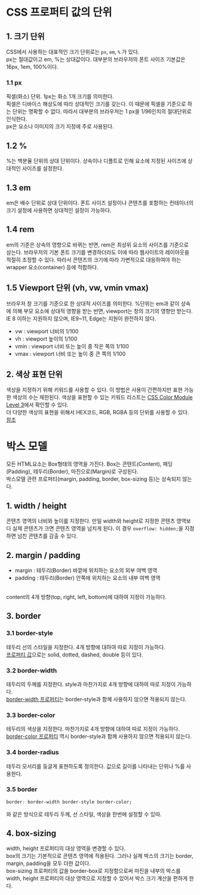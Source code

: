 # CSS 프로퍼티 값의 단위

## 1. 크기 단위
CSS에서 사용하는 대표적인 크기 단위로는 `px`, `em`, `%` 가 있다.<br>
px는 절대값이고 em, %는 상대값이다. 대부분의 브라우저의 폰트 사이즈 기본값은 16px, 1em, 100%이다.

### 1.1 px
픽셀(화소) 단위. 1px는 화소 1개 크기를 의미한다.<br>
픽셀은 디바이스 해상도에 따라 상대적인 크기를 갖는다. 이 때문에 픽셀을 기준으로 하는 단위는 명확할 수 없다. 따라서 대부분의 브라우저는 1 px을 1/96인치의 절대단위로 인식한다.<br>
px은 요소나 이미지의 크기 지정에 주로 사용된다.

## 1.2 %
%는 백분율 단위의 상대 단위이다. 상속이나 디폴트로 인해 요소에 지정된 사이즈에 상대적인 사이즈를 설정한다.

## 1.3 em
em은 배수 단위로 상대 단위이다. 폰트 사이즈 설정이나 콘텐츠를 포함하는 컨테이너의 크기 설정에 사용하면 상대적인 설정이 가능하다.

## 1.4 rem
em의 기준은 상속의 영향으로 바뀌는 반면, rem은 최상위 요소의 사이즈를 기준으로 삼는다. 브라우저의 기본 폰트 크기를 변경하더라도 이에 따라 웹사이트의 레이아웃을 적절히 조정할 수 있다. 따라서 콘텐츠의 크기에 따라 가변적으로 대응하여야 하는 wrapper 요소(container) 등에 적합하다.

## 1.5 Viewport 단위 (vh, vw, vmin vmax)
브라우저 창 크기를 기준으로 한 상대적 사이즈를 의미한다. %단위는 em과 같이 상속에 의해 부모 요소에 상대적 영향을 받는 반면, viewport는 창의 크기의 영향만 받는다.
IE 8 이하는 지원하지 않으며, IE9~11, Edge는 지원이 완전하지 않다.
- vw : viewport 너비의 1/100
- vh : viewport 높이의 1/100
- vmin : viewport 너비 또는 높이 중 작은 쪽의 1/100
- vmax : viewport 너비 또는 높이 중 큰 쪽의 1/100

## 2. 색상 표현 단위
색상을 지정하기 위해 키워드를 사용할 수 있다. 이 방법은 사용이 간편하지만 표현 가능한 색상의 수는 제한된다.
색상을 표현할 수 있는 키워드 리스트는 [CSS Color Module Level 3](https://www.w3.org/TR/css-color-3/#colorunits)에서 확인할 수 있다.<br>
더 다양한 색상의 표현을 위해서 HEX코드, RGB, RGBA 등의 단위를 사용할 수 있다. [참조](https://htmlcolorcodes.com/)

# 박스 모델
모든 HTML요소는 Box형태의 영역을 가진다.
Box는 콘텐트(Content), 패딩(Padding), 테두리(Border), 마진으로(Margin)로 구성된다.<br>
박스모델 관련 프로퍼티(margin, padding, border, box-sizing 등)는 상속되지 않는다.

## 1. width / height
콘텐츠 영역의 너비와 높이를 지정한다. 만일 width와 height로 지정한 콘텐츠 영역보다 실제 콘텐츠가 크면 콘텐츠 영역을 넘치게 된다. 이 경우 `overflow: hidden;`을 지정하면 넘친 콘텐츠를 감출 수 있다.

## 2. margin / padding
- margin : 테두리(Border) 바깥에 위치하는 요소의 외부 여백 영역
- padding : 테두리(Border) 안쪽에 위치하는 요소의 내부 여백 영역
<br>
content의 4개 방향(top, right, left, bottom)에 대하여 지정이 가능하다.

## 3. border

### 3.1 border-style
테두리 선의 스타일을 지정한다. 4개 방향에 대하여 따로 지정이 가능하다.<br>
[프로퍼티 값](https://developer.mozilla.org/ko/docs/Web/CSS/border-style)으로는 solid, dotted, dashed, double 등이 있다.

### 3.2 border-width
테두리의 두께를 지정한다. style과 마찬가지로 4개 방향에 대하여 따로 지정이 가능하다.<br>
[border-width 프로퍼티](https://developer.mozilla.org/ko/docs/Web/CSS/border-width)는 border-style과 함께 사용하지 않으면 적용되지 않는다.

### 3.3 border-color
테두리의 색상을 지정한다. 마찬가지로 4개 방향에 대하여 따로 지정이 가능하다.<br>
[border-color 프로퍼티](https://developer.mozilla.org/ko/docs/Web/CSS/border-color) 역시 border-style과 함께 사용하지 않으면 적용되지 않는다.

### 3.4 border-radius
테두리 모서리를 둥글게 표현하도록 정의한다. 값으로 길이를 나타내는 단위나 %를 사용한다.

### 3.5 border
```css
border: border-width border-style border-color;
```
와 같은 방식으로 테두리 두께, 선 스타일, 색상을 한번에 설정할 수 있따.

## 4. box-sizing
width, height 프로퍼티의 대상 영역을 변경할 수 있다.<br>
box의 크기는 기본적으로 콘텐츠 영역에 적용된다. 그러나 실제 박스의 크기는 border, margin, padding을 모두 더한 값이다.<br>
box-sizing 프로퍼티의 값을 border-box로 지정함으로써 마진을 내부의 박스를 width, height 프로퍼티의 대상 영역으로 지정할 수 있어서 박스 크기 계산을 편하게 한다.